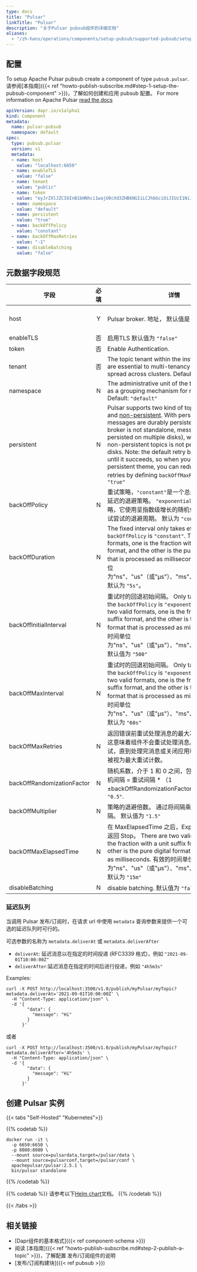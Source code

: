```yaml
---
type: docs
title: "Pulsar"
linkTitle: "Pulsar"
description: "关于Pulsar pubsub组件的详细文档"
aliases:
  - "/zh-hans/operations/components/setup-pubsub/supported-pubsub/setup-pulsar/"
---
```


## 配置
To setup Apache Pulsar pubsub create a component of type `pubsub.pulsar`. 请参阅[本指南]({{< ref "howto-publish-subscribe.md#step-1-setup-the-pubsub-component" >}})，了解如何创建和应用 pubsub 配置。 For more information on Apache Pulsar [read the docs](https://pulsar.apache.org/docs/en/concepts-overview/)

```yaml
apiVersion: dapr.io/v1alpha1
kind: Component
metadata:
  name: pulsar-pubsub
  namespace: default
spec:
  type: pubsub.pulsar
  version: v1
  metadata:
  - name: host
    value: "localhost:6650"
  - name: enableTLS
    value: "false"
  - name: tenant
    value: "public"
  - name: token
    value: "eyJrZXlJZCI6InB1bHNhci1wajU0cXd3ZHB6NGIiLCJhbGciOiJIUzI1NiJ9.eyJzd"
  - name: namespace
    value: "default"
  - name: persistent
    value: "true"
  - name: backOffPolicy
    value: "constant"
  - name: backOffMaxRetries
    value: "-1"
  - name: disableBatching
    value: "false"
```
## 元数据字段规范

| 字段                         | 必填 | 详情                                                                                                                                                                                                                                                                                                                                                                                                                                                                                                                                                                                                                                                                          | 示例                                                                                            |
| -------------------------- |:--:| --------------------------------------------------------------------------------------------------------------------------------------------------------------------------------------------------------------------------------------------------------------------------------------------------------------------------------------------------------------------------------------------------------------------------------------------------------------------------------------------------------------------------------------------------------------------------------------------------------------------------------------------------------------------------- | --------------------------------------------------------------------------------------------- |
| host                       | Y  | Pulsar broker. 地址， 默认值是 `"localhost:6650"`                                                                                                                                                                                                                                                                                                                                                                                                                                                                                                                                                                                                                                  | `"localhost:6650"` OR `"http://pulsar-pj54qwwdpz4b-pulsar.ap-sg.public.pulsar.com:8080"`      |
| enableTLS                  | 否  | 启用TLS  默认值为 `"false"`                                                                                                                                                                                                                                                                                                                                                                                                                                                                                                                                                                                                                                                       | `"true"`, `"false"`                                                                           |
| token                      | 否  | Enable Authentication.                                                                                                                                                                                                                                                                                                                                                                                                                                                                                                                                                                                                                                                      | [How to create pulsar token](https://pulsar.apache.org/docs/en/security-jwt/#generate-tokens) |
| tenant                     | 否  | The topic tenant within the instance. Tenants are essential to multi-tenancy in Pulsar, and spread across clusters.  Default: `"public"`                                                                                                                                                                                                                                                                                                                                                                                                                                                                                                                                    | `"public"`                                                                                    |
| namespace                  | N  | The administrative unit of the topic, which acts as a grouping mechanism for related topics.  Default: `"default"`                                                                                                                                                                                                                                                                                                                                                                                                                                                                                                                                                          | `"默认值"`                                                                                       |
| persistent                 | N  | Pulsar supports two kind of topics: [persistent](https://pulsar.apache.org/docs/en/concepts-architecture-overview#persistent-storage) and [non-persistent](https://pulsar.apache.org/docs/en/concepts-messaging/#non-persistent-topics). With persistent topics, all messages are durably persisted on disks (if the broker is not standalone, messages are durably persisted on multiple disks), whereas data for non-persistent topics is not persisted to storage disks. Note: the default retry behavior is to retry until it succeeds, so when you use a non-persistent theme, you can reduce or prohibit retries by defining `backOffMaxRetries` to `0`. 默认: `"true"` | `"true"`, `"false"`                                                                           |
| backOffPolicy              | N  | 重试策略，`"constant"`是一个总是返回相同的退避延迟的退避策略。 `"exponential"` 是一种退避策略，它使用呈指数级增长的随机化函数增加每次重试尝试的退避周期。 默认为 `"constant"`。                                                                                                                                                                                                                                                                                                                                                                                                                                                                                                                                                               | `constant`、`exponential`                                                                      |
| backOffDuration            | N  | The fixed interval only takes effect when the `backOffPolicy` is `"constant"`. There are two valid formats, one is the fraction with a unit suffix format, and the other is the pure digital format that is processed as milliseconds. 有效的时间单位为"ns"、"us"（或"μs"）、"ms"、"s"、"m"、"h"。 默认为 `"5s"`。                                                                                                                                                                                                                                                                                                                                                                               | `"5s"`、`"5000"`                                                                               |
| backOffInitialInterval     | N  | 重试时的回退初始间隔。 Only takes effect when the `backOffPolicy` is `"exponential"`. There are two valid formats, one is the fraction with a unit suffix format, and the other is the pure digital format that is processed as milliseconds. 有效的时间单位为"ns"、"us"（或"μs"）、"ms"、"s"、"m"、"h"。 默认值为 `"500"`                                                                                                                                                                                                                                                                                                                                                                                  | `"50"`                                                                                        |
| backOffMaxInterval         | N  | 重试时的回退初始间隔。 Only takes effect when the `backOffPolicy` is `"exponential"`. There are two valid formats, one is the fraction with a unit suffix format, and the other is the pure digital format that is processed as milliseconds. 有效的时间单位为"ns"、"us"（或"μs"）、"ms"、"s"、"m"、"h"。 默认为 `"60s"`                                                                                                                                                                                                                                                                                                                                                                                   | `"60000"`                                                                                     |
| backOffMaxRetries          | N  | 返回错误前重试处理消息的最大次数。 默认为 `"0"` 这意味着组件不会重试处理消息。 `"-1"` 将无限期重试，直到处理完消息或关闭应用程序。 任何正数都被视为最大重试计数。                                                                                                                                                                                                                                                                                                                                                                                                                                                                                                                                                                                   | `"3"`                                                                                         |
| backOffRandomizationFactor | N  | 随机系数，介于 1 和 0 之间，包括 0 但不是 1。 随机间隔 = 重试间隔 * （1 ±backOffRandomizationFactor）。 默认值为 `"0.5"`.                                                                                                                                                                                                                                                                                                                                                                                                                                                                                                                                                                                   | `"0.5"`                                                                                       |
| backOffMultiplier          | N  | 策略的退避倍数。 通过将间隔乘以倍数来递增间隔。 默认值为 `"1.5"`                                                                                                                                                                                                                                                                                                                                                                                                                                                                                                                                                                                                                                       | `"1.5"`                                                                                       |
| backOffMaxElapsedTime      | N  | 在 MaxElapsedTime 之后，ExponentialBackOff 返回 Stop。 There are two valid formats, one is the fraction with a unit suffix format, and the other is the pure digital format that is processed as milliseconds. 有效的时间单位为"ns"、"us"（或"μs"）、"ms"、"s"、"m"、"h"。 默认为 `"15m"`                                                                                                                                                                                                                                                                                                                                                                                                              | `"15m"`                                                                                       |
| disableBatching            | N  | disable batching. 默认值为 `"false"`                                                                                                                                                                                                                                                                                                                                                                                                                                                                                                                                                                                                                                            | `"true"`, `"false"`                                                                           |

### 延迟队列

当调用 Pulsar 发布/订阅时，在请求 url 中使用 `metadata` 查询参数来提供一个可选的延迟队列时可行的。

可选参数的名称为 `metadata.deliverAt` 或 `metadata.deliverAfter`
- `deliverAt`: 延迟消息以在指定的时间投递 (RFC3339 格式)，例如 `"2021-09-01T10:00:00Z"`
- `deliverAfter`:延迟消息在指定的时间后进行投递，例如 `"4h5m3s"`

Examples:

```shell
curl -X POST http://localhost:3500/v1.0/publish/myPulsar/myTopic?metadata.deliverAt='2021-09-01T10:00:00Z' \
  -H "Content-Type: application/json" \
  -d '{
        "data": {
          "message": "Hi"
        }
      }'
```

或者

```shell
curl -X POST http://localhost:3500/v1.0/publish/myPulsar/myTopic?metadata.deliverAfter='4h5m3s' \
  -H "Content-Type: application/json" \
  -d '{
        "data": {
          "message": "Hi"
        }
      }'
```

## 创建 Pulsar 实例

{{< tabs "Self-Hosted" "Kubernetes">}}

{{% codetab %}}
```
docker run -it \
  -p 6650:6650 \
  -p 8080:8080 \
  --mount source=pulsardata,target=/pulsar/data \
  --mount source=pulsarconf,target=/pulsar/conf \
  apachepulsar/pulsar:2.5.1 \
  bin/pulsar standalone

```
{{% /codetab %}}

{{% codetab %}}
请参考以下[Helm chart](https://pulsar.apache.org/docs/en/kubernetes-helm/)文档。
{{% /codetab %}}

{{< /tabs >}}

## 相关链接
- [Dapr组件的基本格式]({{< ref component-schema >}})
- 阅读 [本指南]({{< ref "howto-publish-subscribe.md#step-2-publish-a-topic" >}})，了解配置 发布/订阅组件的说明
- [发布/订阅构建块]({{< ref pubsub >}})
